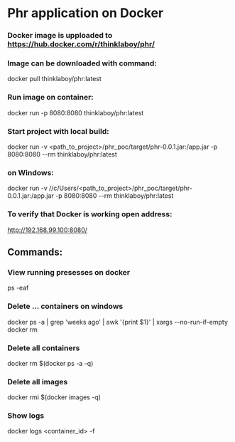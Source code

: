 # Phr application on Docker

### Docker image is upploaded to https://hub.docker.com/r/thinklaboy/phr/
### Image can be downloaded with command:  
docker pull thinklaboy/phr:latest

### Run image on container:  
docker run -p 8080:8080 thinklaboy/phr:latest

### Start project with local build:  
docker run -v <path_to_project>/phr_poc/target/phr-0.0.1.jar:/app.jar -p 8080:8080 --rm thinklaboy/phr:latest 

### on Windows:  
docker run -v //c/Users/<path_to_project>/phr_poc/target/phr-0.0.1.jar:/app.jar -p 8080:8080 --rm thinklaboy/phr:latest 

### To verify that Docker is working open address:
http://192.168.99.100:8080/

## Commands:

### View running presesses on docker
ps -eaf

### Delete ... containers on windows
docker ps -a | grep 'weeks ago' | awk '{print $1}' | xargs --no-run-if-empty docker rm


### Delete all containers
docker rm $(docker ps -a -q)
### Delete all images
docker rmi $(docker images -q)
### Show logs
docker logs <container_id> -f

